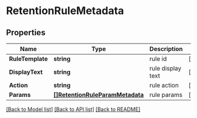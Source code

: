 # RetentionRuleMetadata

## Properties

Name | Type | Description | Notes
------------ | ------------- | ------------- | -------------
**RuleTemplate** | **string** | rule id | [optional] 
**DisplayText** | **string** | rule display text | [optional] 
**Action** | **string** | rule action | [optional] 
**Params** | [**[]RetentionRuleParamMetadata**](RetentionRuleParamMetadata.md) | rule params | [optional] 

[[Back to Model list]](../README.md#documentation-for-models) [[Back to API list]](../README.md#documentation-for-api-endpoints) [[Back to README]](../README.md)


